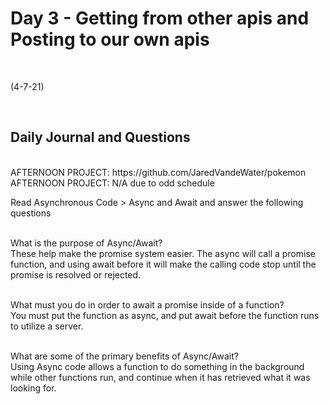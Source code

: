 # Day 3 - Getting from other apis and Posting to our own apis
<br>
  
 (4-7-21)

<br>

## Daily Journal and Questions
<br>
AFTERNOON PROJECT: https://github.com/JaredVandeWater/pokemon
AFTERNOON PROJECT: N/A due to odd schedule
<br>


Read Asynchronous Code > Async and Await and answer the following questions
<br>
<br>

What is the purpose of Async/Await?
<br>
These help make the promise system easier. The async will call a promise function, and using await before it will make the calling code stop until the promise is resolved or rejected.
<br>
<br>

What must you do in order to await a promise inside of a function?
<br>
You must put the function as async, and put await before the function runs to utilize a server. 
<br>
<br>

What are some of the primary benefits of Async/Await?
<br>
Using Async code allows a function to do something in the background while other functions run, and continue when it has retrieved what it was looking for.
<br>
<br>